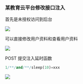 ### 某教育云平台修改接口注入

首先是未授权访问到后台

![](https://pic1.imgdb.cn/item/68aeb5bb58cb8da5c855c032.png)

可以直接修改用户资料和查看用户资料

![](https://pic1.imgdb.cn/item/68aeb5f058cb8da5c855c1f3.png)

POST 提交注入延时函数

```sql
1/**/and/**/sleep(10)=xxx
```

![](https://pic1.imgdb.cn/item/68aeb61f58cb8da5c855c3a0.png)